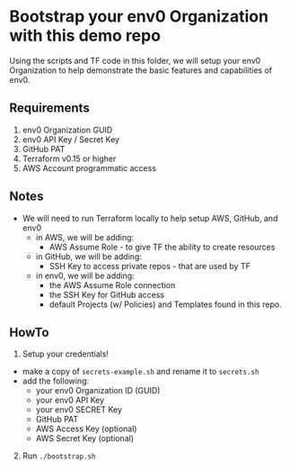 # Bootstrap your env0 Organization with this demo repo
Using the scripts and TF code in this folder, we will setup your env0 Organization to help demonstrate the basic features and capabilities of env0.

## Requirements
1. env0 Organization GUID
2. env0 API Key / Secret Key
3. GitHub PAT
4. Terraform v0.15 or higher
5. AWS Account programmatic access

## Notes

* We will need to run Terraform locally to help setup AWS, GitHub, and env0
  * in AWS, we will be adding:
    * AWS Assume Role - to give TF the ability to create resources
  * in GitHub, we will be adding:
    * SSH Key to access private repos - that are used by TF
  * in env0, we will be adding:
    * the AWS Assume Role connection
    * the SSH Key for GitHub access
    * default Projects (w/ Policies) and Templates found in this repo.

## HowTo

1. Setup your credentials!
  * make a copy of `secrets-example.sh` and rename it to `secrets.sh`
  * add the following:
    * your env0 Organization ID (GUID)
    * your env0 API Key
    * your env0 SECRET Key
    * GitHub PAT
    * AWS Access Key (optional) 
    * AWS Secret Key (optional)
2. Run `./bootstrap.sh`


